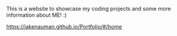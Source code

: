 This is a website to showcase my coding projects and some more information about ME! :)

https://jakenauman.github.io/Portfolio/#/home

